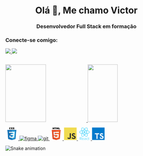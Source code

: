 <h1 align="center">Olá 👋, Me chamo Victor</h1>
<h3 align="center">Desenvolvedor Full Stack em formação</h3>

<h3 align="left">Conecte-se comigo:</h3>
<p align="left">
  <a href="mailto:motoggb979@gmail.com">
    <img src="https://img.shields.io/badge/-Gmail-%23333?style=for-the-badge&logo=gmail&logoColor=white" target="blank">
  </a>
  <a href="https://linkedin.com/in/victor-d-cruz" target="blank"><img src="https://img.shields.io/badge/-LinkedIn-%230077B5?style=for-the-badge&logo=linkedin&logoColor=white" target="_blank"></a>
</p>

<br>

<a width="100%" href="https://github.com/VictrCruz312/">
  <img height="180em" width="50%"  src="https://github-readme-stats.vercel.app/api?username=victrcruz312&show_icons=true&locale=en&theme=merko" />
  <img height="180em" width="43%"  src="https://github-readme-stats.vercel.app/api/top-langs?username=victrcruz312&show_icons=true&locale=en&layout=compact&theme=merko" />
</a>

<br>

<p align="left"> <a href="https://www.w3schools.com/css/" target="_blank" rel="noreferrer"> <img src="https://raw.githubusercontent.com/devicons/devicon/master/icons/css3/css3-original-wordmark.svg" alt="css3" width="40" height="40"/> </a> <a href="https://www.figma.com/" target="_blank" rel="noreferrer"> <img src="https://www.vectorlogo.zone/logos/figma/figma-icon.svg" alt="figma" width="40" height="40"/> </a> <a href="https://git-scm.com/" target="_blank" rel="noreferrer"> <img src="https://www.vectorlogo.zone/logos/git-scm/git-scm-icon.svg" alt="git" width="40" height="40"/> </a> <a href="https://www.w3.org/html/" target="_blank" rel="noreferrer"> <img src="https://raw.githubusercontent.com/devicons/devicon/master/icons/html5/html5-original-wordmark.svg" alt="html5" width="40" height="40"/> </a> <a href="https://developer.mozilla.org/en-US/docs/Web/JavaScript" target="_blank" rel="noreferrer"> <img src="https://raw.githubusercontent.com/devicons/devicon/master/icons/javascript/javascript-original.svg" alt="javascript" width="40" height="40"/> </a> <a href="https://reactjs.org/" target="_blank" rel="noreferrer"> <img src="https://raw.githubusercontent.com/devicons/devicon/master/icons/react/react-original-wordmark.svg" alt="react" width="40" height="40"/> </a> <a href="https://www.typescriptlang.org/" target="_blank" rel="noreferrer"> <img src="https://raw.githubusercontent.com/devicons/devicon/master/icons/typescript/typescript-original.svg" alt="typescript" width="40" height="40"/> </a> </p>

![Snake animation](https://github.com/VictrCruz312/VictrCruz312/blob/output/github-contribution-grid-snake.svg)
